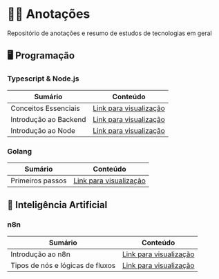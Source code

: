 # ✍🏻 Anotações
Repositório de anotações e resumo de estudos de tecnologias em geral

## 🖥️ Programação

### Typescript & Node.js

| Sumário                 | Conteúdo                                   |
|-------------------------|--------------------------------------------|
| Conceitos Essenciais    | [Link para visualização](https://github.com/AngeloResplandes/anotacoes/blob/main/conteudos/prog/typescript/conceitos-typescript.md)   |
| Introdução ao Backend   | [Link para visualização](https://github.com/AngeloResplandes/anotacoes/blob/main/conteudos/prog/node/introducao-backend.md)   |
| Introdução ao Node      | [Link para visualização](https://github.com/AngeloResplandes/anotacoes/blob/main/conteudos/prog/node/introducao-node.md)   |


### Golang

| Sumário             | Conteúdo                                   |
|---------------------|--------------------------------------------|
| Primeiros passos    | [Link para visualização](https://github.com/AngeloResplandes/anotacoes/blob/main/conteudos/prog/go/1-primeiros-passos.md)   |

## 🤖 Inteligência Artificial

### n8n

| Sumário             | Conteúdo                                   |
|---------------------|--------------------------------------------|
| Introdução ao n8n   | [Link para visualização](https://github.com/AngeloResplandes/anotacoes/blob/main/conteudos/ia/n8n/1-introducao-ao-n8n.md)   |
| Tipos de nós e lógicas de fluxos | [Link para visualização](https://github.com/AngeloResplandes/anotacoes/blob/main/conteudos/ia/n8n/2-tipos-de-nos-e-logicas-de-fluxos.md) |
